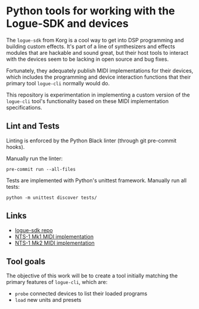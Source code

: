 # Python tools for working with the Logue-SDK and devices

The `logue-sdk` from Korg is a cool way to get into DSP programming and building custom effects.
It's part of a line of synthesizers and effects modules that are hackable and sound great, but their
host tools to interact with the devices seem to be lacking in open source and bug fixes.

Fortunately, they adequately publish MIDI implementations for their devices, which includes the
programming and device interaction functions that their primary tool `logue-cli` normally would do.

This repository is experimentation in implementing a custom version of the `logue-cli` tool's
functionality based on these MIDI implementation specifications.

## Lint and Tests

Linting is enforced by the Python Black linter (through git pre-commit hooks).

Manually run the linter:
```
pre-commit run --all-files
```

Tests are implemented with Python's unittest framework. Manually run all tests:
```
python -m unittest discover tests/
```


## Links

* [logue-sdk repo](https://github.com/korginc/logue-sdk)
* [NTS-1 Mk1 MIDI implementation](https://www.korg.com/us/support/download/manual/0/832/4831/)
* [NTS-1 Mk2 MIDI implementation](https://www.korg.com/us/support/download/manual/0/933/5210/)

## Tool goals

The objective of this work will be to create a tool initially matching the primary features of `logue-cli`, which are:
* `probe` connected devices to list their loaded programs
* `load` new units and presets
